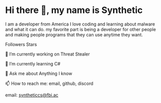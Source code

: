 # Hi there 👋, my name is Synthetic
I am a developer from America I love coding and learning about malware and what it can do. my favorite part is being a developer for other people and making people programs that they can use anytime they want.

Followers Stars

🔭 I’m currently working on Threat Stealer

🌱 I’m currently learning C#

💬 Ask me about Anything I know

📫 How to reach me: email, github, discord

email: syntheticcs@fbi.ac

<!---
Syntheticc/Syntheticc is a ✨ special ✨ repository because its `README.md` (this file) appears on your GitHub profile.
You can click the Preview link to take a look at your changes.
--->
